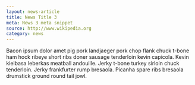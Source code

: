 ```yaml
---
layout: news-article
title: News Title 3
meta: News 3 meta snippet
source: http://www.wikipedia.org
category: news
---
```


Bacon ipsum dolor amet pig pork landjaeger pork chop flank chuck t-bone ham hock ribeye short ribs doner sausage tenderloin kevin capicola. Kevin kielbasa leberkas meatball andouille. Jerky t-bone turkey sirloin chuck tenderloin. Jerky frankfurter rump bresaola. Picanha spare ribs bresaola drumstick ground round tail jowl.
